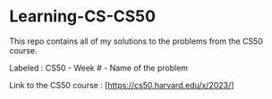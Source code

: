# Learning-CS-CS50

This repo contains all of my solutions to the problems from the CS50 course. 

Labeled : CS50 - Week # - Name of the problem

Link to the CS50 course : [https://cs50.harvard.edu/x/2023/]
